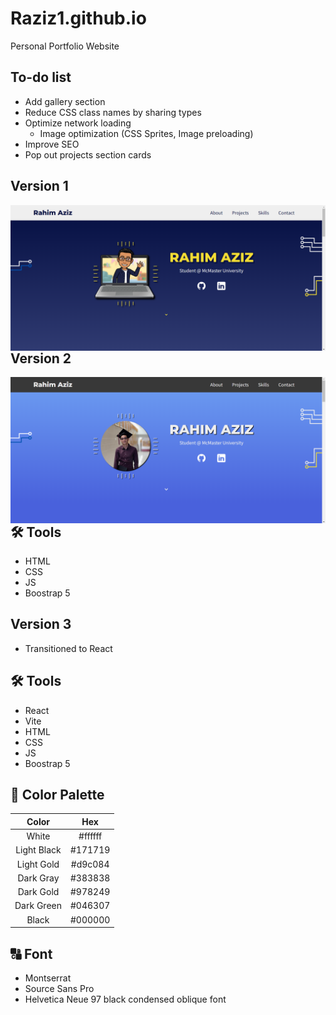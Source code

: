 # Raziz1.github.io
Personal Portfolio Website

## To-do list
* Add gallery section
* Reduce CSS class names by sharing types
* Optimize network loading
    * Image optimization (CSS Sprites, Image preloading)
* Improve SEO
* Pop out projects section cards

## Version 1
<p> 
    <img align='Left' src="Website_preview.png? raw=true" >
</p>


## Version 2
<p> 
    <img align='Left' src="personal_website_v2.png? raw=true" >
</p>

## 🛠️ Tools
* HTML
* CSS
* JS
* Boostrap 5

## Version 3
* Transitioned to React

## 🛠️ Tools
* React
* Vite
* HTML
* CSS
* JS
* Boostrap 5

## 🎨 Color Palette
| Color  | Hex |
|  :---: |  :---: |
| White  | #ffffff  |
| Light Black  | #171719  |
| Light Gold  | #d9c084  |
| Dark Gray  | #383838  |
| Dark Gold  | #978249  |
| Dark Green  | #046307  |
| Black  | #000000  |

## 🔠 Font
* Montserrat
* Source Sans Pro
* Helvetica Neue 97 black condensed oblique font 